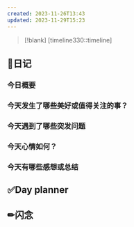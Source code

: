 ```yaml
---
created: 2023-11-26T13:43
updated: 2023-11-29T15:23
---
```

> [!blank] 
> [timeline330::timeline]
## 📓日记
### 今日概要


### 今天发生了哪些美好或值得关注的事？


### 今天遇到了哪些突发问题


### 今天心情如何？


### 今天有哪些感想或总结


## ✅Day planner


## ✏闪念
